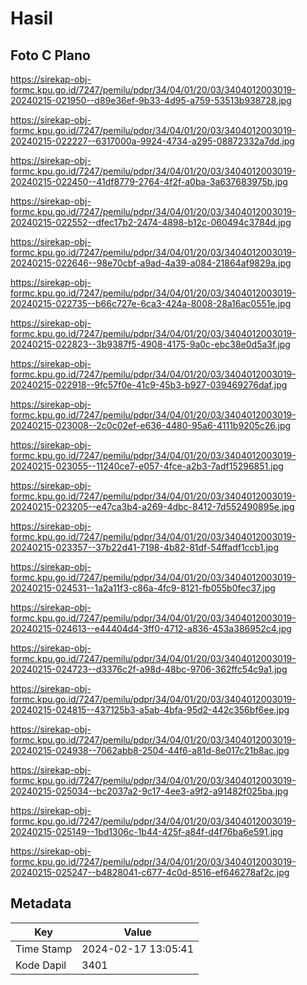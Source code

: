 # Hasil

## Foto C Plano

https://sirekap-obj-formc.kpu.go.id/7247/pemilu/pdpr/34/04/01/20/03/3404012003019-20240215-021950--d89e36ef-9b33-4d95-a759-53513b938728.jpg

https://sirekap-obj-formc.kpu.go.id/7247/pemilu/pdpr/34/04/01/20/03/3404012003019-20240215-022227--6317000a-9924-4734-a295-08872332a7dd.jpg

https://sirekap-obj-formc.kpu.go.id/7247/pemilu/pdpr/34/04/01/20/03/3404012003019-20240215-022450--41df8779-2764-4f2f-a0ba-3a637683975b.jpg

https://sirekap-obj-formc.kpu.go.id/7247/pemilu/pdpr/34/04/01/20/03/3404012003019-20240215-022552--dfec17b2-2474-4898-b12c-060494c3784d.jpg

https://sirekap-obj-formc.kpu.go.id/7247/pemilu/pdpr/34/04/01/20/03/3404012003019-20240215-022646--98e70cbf-a9ad-4a39-a084-21864af9829a.jpg

https://sirekap-obj-formc.kpu.go.id/7247/pemilu/pdpr/34/04/01/20/03/3404012003019-20240215-022735--b66c727e-6ca3-424a-8008-28a16ac0551e.jpg

https://sirekap-obj-formc.kpu.go.id/7247/pemilu/pdpr/34/04/01/20/03/3404012003019-20240215-022823--3b9387f5-4908-4175-9a0c-ebc38e0d5a3f.jpg

https://sirekap-obj-formc.kpu.go.id/7247/pemilu/pdpr/34/04/01/20/03/3404012003019-20240215-022918--9fc57f0e-41c9-45b3-b927-039469276daf.jpg

https://sirekap-obj-formc.kpu.go.id/7247/pemilu/pdpr/34/04/01/20/03/3404012003019-20240215-023008--2c0c02ef-e636-4480-95a6-4111b9205c26.jpg

https://sirekap-obj-formc.kpu.go.id/7247/pemilu/pdpr/34/04/01/20/03/3404012003019-20240215-023055--11240ce7-e057-4fce-a2b3-7adf15296851.jpg

https://sirekap-obj-formc.kpu.go.id/7247/pemilu/pdpr/34/04/01/20/03/3404012003019-20240215-023205--e47ca3b4-a269-4dbc-8412-7d552490895e.jpg

https://sirekap-obj-formc.kpu.go.id/7247/pemilu/pdpr/34/04/01/20/03/3404012003019-20240215-023357--37b22d41-7198-4b82-81df-54ffadf1ccb1.jpg

https://sirekap-obj-formc.kpu.go.id/7247/pemilu/pdpr/34/04/01/20/03/3404012003019-20240215-024531--1a2a11f3-c86a-4fc9-8121-fb055b0fec37.jpg

https://sirekap-obj-formc.kpu.go.id/7247/pemilu/pdpr/34/04/01/20/03/3404012003019-20240215-024613--e44404d4-3ff0-4712-a836-453a386952c4.jpg

https://sirekap-obj-formc.kpu.go.id/7247/pemilu/pdpr/34/04/01/20/03/3404012003019-20240215-024723--d3376c2f-a98d-48bc-9706-362ffc54c9a1.jpg

https://sirekap-obj-formc.kpu.go.id/7247/pemilu/pdpr/34/04/01/20/03/3404012003019-20240215-024815--437125b3-a5ab-4bfa-95d2-442c356bf6ee.jpg

https://sirekap-obj-formc.kpu.go.id/7247/pemilu/pdpr/34/04/01/20/03/3404012003019-20240215-024938--7062abb8-2504-44f6-a81d-8e017c21b8ac.jpg

https://sirekap-obj-formc.kpu.go.id/7247/pemilu/pdpr/34/04/01/20/03/3404012003019-20240215-025034--bc2037a2-9c17-4ee3-a9f2-a91482f025ba.jpg

https://sirekap-obj-formc.kpu.go.id/7247/pemilu/pdpr/34/04/01/20/03/3404012003019-20240215-025149--1bd1306c-1b44-425f-a84f-d4f76ba6e591.jpg

https://sirekap-obj-formc.kpu.go.id/7247/pemilu/pdpr/34/04/01/20/03/3404012003019-20240215-025247--b4828041-c677-4c0d-8516-ef646278af2c.jpg


## Metadata

| Key        | Value               |
| ---------- | ------------------- |
| Time Stamp | 2024-02-17 13:05:41 |
| Kode Dapil | 3401                |




